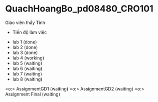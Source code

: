 # QuachHoangBo_pd08480_CRO101

Giáo viên thầy Tính

- Tiến độ làm việc

* lab 1 (done)
* lab 2 (done)
* lab 3 (done)
* lab 4 (working)
* lab 5 (waiting)
* lab 6 (waiting)
* lab 7 (waiting)
* lab 8 (waiting)

=o:> AssignmentGD1 (waiting)
=o:> AssignmentGD2 (waiting)
=o:> Assignment Final (waiting)
